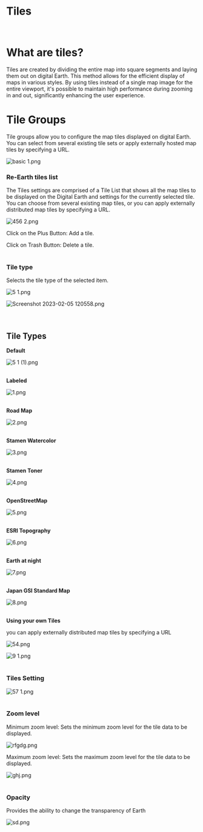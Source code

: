 # Tiles
<br>

# What are tiles?

Tiles are created by dividing the entire map into square segments and laying them out on digital Earth. This method allows for the efficient display of maps in various styles. By using tiles instead of a single map image for the entire viewport, it's possible to maintain high performance during zooming in and out, significantly enhancing the user experience.
<br>

# Tile Groups
Tile groups allow you to configure the map tiles displayed on digital Earth. You can select from several existing tile sets or apply externally hosted map tiles by specifying a URL.

![basic 1.png](Tiles%20759a5fb32fc64432865e641ca6858d85/basic_1.png)
<br>


### Re-Earth tiles list

The Tiles settings are comprised of a Tile List that shows all the map tiles to be displayed on the Digital Earth and settings for the currently selected tile. You can choose from several existing map tiles, or you can apply externally distributed map tiles by specifying a URL.

![456 2.png](Tiles%20759a5fb32fc64432865e641ca6858d85/456_2.png)

Click on the Plus Button: Add a tile.

Click on Trash Button: Delete a tile.
<br>
<br>

### Tile type

Selects the tile type of the selected item. 

![5 1.png](Tiles%20759a5fb32fc64432865e641ca6858d85/5_1.png)

![Screenshot 2023-02-05 120558.png](Tiles%20759a5fb32fc64432865e641ca6858d85/Screenshot_2023-02-05_120558.png)
<br>
<br>
<br>

## Tile Types

**Default**

![5 1 (1).png](Tiles%20759a5fb32fc64432865e641ca6858d85/5_1_(1).png)
<br>
<br>

**Labeled**

![1.png](Tiles%20759a5fb32fc64432865e641ca6858d85/1.png)
<br>
<br>

**Road Map**

![2.png](Tiles%20759a5fb32fc64432865e641ca6858d85/2.png)
<br>
<br>

**Stamen Watercolor**

![3.png](Tiles%20759a5fb32fc64432865e641ca6858d85/3.png)
<br>
<br>

**Stamen Toner**

![4.png](Tiles%20759a5fb32fc64432865e641ca6858d85/4.png)
<br>
<br>

**OpenStreetMap**

![5.png](Tiles%20759a5fb32fc64432865e641ca6858d85/5.png)
<br>
<br>

**ESRI Topography**

![6.png](Tiles%20759a5fb32fc64432865e641ca6858d85/6.png)
<br>
<br>

**Earth at night**

![7.png](Tiles%20759a5fb32fc64432865e641ca6858d85/7.png)
<br>
<br>

**Japan GSI Standard Map**

![8.png](Tiles%20759a5fb32fc64432865e641ca6858d85/8.png)
<br>
<br>

**Using your own Tiles**

you can apply externally distributed map tiles by specifying a URL

![54.png](Tiles%20759a5fb32fc64432865e641ca6858d85/54.png)

![9 1.png](Tiles%20759a5fb32fc64432865e641ca6858d85/9_1.png)
<br>
<br>

### Tiles Setting

![57 1.png](Tiles%20759a5fb32fc64432865e641ca6858d85/57_1.png)
<br>
<br>

### Zoom level

Minimum zoom level: Sets the minimum zoom level for the tile data to be displayed.

![rfgdg.png](Tiles%20759a5fb32fc64432865e641ca6858d85/rfgdg.png)

 Maximum zoom level: Sets the maximum zoom level for the tile data to be displayed.

![ghj.png](Tiles%20759a5fb32fc64432865e641ca6858d85/ghj.png)
<br>
<br>

### Opacity

Provides the ability to change the transparency of Earth

![sd.png](Tiles%20759a5fb32fc64432865e641ca6858d85/sd.png)
